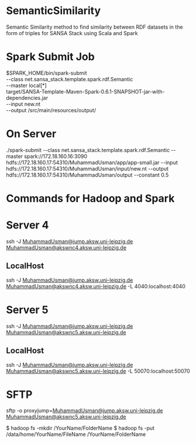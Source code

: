 # SemanticSimilarity
Semantic Similarity method to find similarity between RDF datasets in the form of triples for SANSA Stack using Scala and Spark

# Spark Submit Job
$SPARK_HOME/bin/spark-submit \
--class net.sansa_stack.template.spark.rdf.Semantic \
--master local[*] \
target/SANSA-Template-Maven-Spark-0.6.1-SNAPSHOT-jar-with-dependencies.jar \
--input new.nt \
--output /src/main/resources/output/

# On Server

./spark-submit --class net.sansa_stack.template.spark.rdf.Semantic --master spark://172.18.160.16:3090 hdfs://172.18.160.17:54310/MuhammadUsman/app/app-small.jar --input hdfs://172.18.160.17:54310/MuhammadUsman/input/new.nt --output hdfs://172.18.160.17:54310/MuhammadUsman/output --constant 0.5

# Commands for Hadoop and Spark

# Server 4
ssh -J MuhammadUsman@jump.aksw.uni-leipzig.de MuhammadUsman@akswnc4.aksw.uni-leipzig.de
## LocalHost
ssh -J MuhammadUsman@jump.aksw.uni-leipzig.de MuhammadUsman@akswnc4.aksw.uni-leipzig.de -L 4040:localhost:4040

# Server 5
ssh -J MuhammadUsman@jump.aksw.uni-leipzig.de MuhammadUsman@akswnc5.aksw.uni-leipzig.de
## LocalHost
ssh -J MuhammadUsman@jump.aksw.uni-leipzig.de MuhammadUsman@akswnc5.aksw.uni-leipzig.de -L 50070:localhost:50070

# SFTP
 sftp -o proxyjump=MuhammadUsman@jump.aksw.uni-leipzig.de MuhammadUsman@akswnc5.aksw.uni-leipzig.de

$ hadoop fs -mkdir /YourName/FolderName
$ hadoop fs -put /data/home/YourName/FileName   /YourName/FolderName

